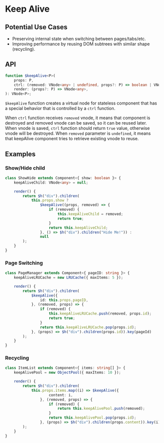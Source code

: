 # Keep Alive

## Potential Use Cases

- Preserving internal state when switching between pages/tabs/etc.
- Improving performance by reusing DOM subtrees with similar shape (recycling).

## API

```ts
function $keepAlive<P>(
    props: P,
    ctrl: (removed: VNode<any> | undefined, props?: P) => boolean | VNode<any> | null,
    render: (props?: P) => VNode<any>,
): VNode<P>;
```

`$keepAlive` function creates a virtual node for stateless component that has a special behavior that is controlled
by a `ctrl` function.

When `ctrl` function receives `removed` vnode, it means that component is destroyed and removed vnode can be
saved, so it can be reused later. When vnode is saved, `ctrl` function should return `true` value, otherwise vnode will
be destroyed. When `removed` parameter is `undefined`, it means that keepAlive component tries to retrieve existing
vnode to reuse.

## Examples

### Show/Hide child

```ts
class ShowHide extends Component<{ show: boolean }> {
    keepAliveChild: VNode<any> = null;

    render() {
        return $h("div").children(
            this.props.show ?
                $keepAlive((props, removed) => {
                    if (removed) {
                        this.keepAliveChild = removed;
                        return true;
                    }
                    return this.keepAliveChild;
                }, () => $h("div").children("Hide Me!")) :
                null
        );
    }
}
```

### Page Switching

```ts
class PageManager extends Component<{ pageID: string }> {
    keepAliveLRUCache = new LRUCache({ maxItems: 5 });

    render() {
        return $h("div").children(
            $keepAlive({
                id: this.props.pageID,
            }, (removed, props) => {
                if (removed) {
                    this.keepAliveLRUCache.push(removed, props.id);
                    return true;
                }
                return this.keepAliveLRUCache.pop(props.id);
            }, (props) => $h("div").children(props.id)).key(pageId)
        );
    }
}
```

### Recycling

```ts
class ItemList extends Component<{ items: string[] }> {
    keepAlivePool = new ObjectPool({ maxItems: 10 });

    render() {
        return $h("div").children(
            this.props.items.map((i) => $keepAlive({
                    content: i,
                }, (removed, props) => {
                    if (removed) {
                        return this.keepAlivePool.push(removed);
                    }
                    return this.keepAlivePool.pop(props.id);
                }, (props) => $h("div").children(props.content)).key(i))
        );
    }
}
```
